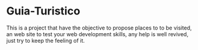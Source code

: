 # Guia-Turistico
This is a project that have the objective to propose places to to be visited, an web site to test your web development skills, any help is well revived, just try to keep the feeling of it.


